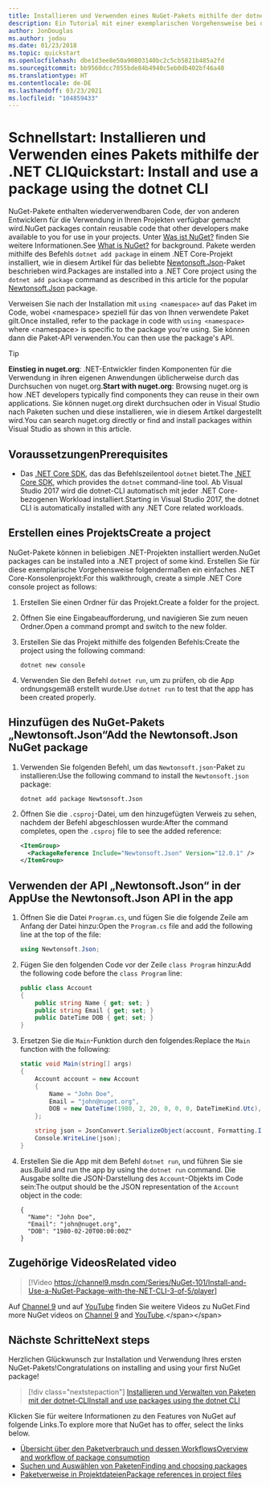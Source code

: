 ```yaml
---
title: Installieren und Verwenden eines NuGet-Pakets mithilfe der dotnet-CLI
description: Ein Tutorial mit einer exemplarischen Vorgehensweise bei der Installation und Verwendung eines NuGet-Pakets in einem .NET Core-Projekt.
author: JonDouglas
ms.author: jodou
ms.date: 01/23/2018
ms.topic: quickstart
ms.openlocfilehash: dbe1d3ee8e50a90803140bc2c5cb5821b485a2fd
ms.sourcegitcommit: bb9560dcc7055bde84b4940c5eb0db402bf46a48
ms.translationtype: HT
ms.contentlocale: de-DE
ms.lasthandoff: 03/23/2021
ms.locfileid: "104859433"
---
```

# <a name="quickstart-install-and-use-a-package-using-the-dotnet-cli"></a><span data-ttu-id="1c3fd-103">Schnellstart: Installieren und Verwenden eines Pakets mithilfe der .NET CLI</span><span class="sxs-lookup"><span data-stu-id="1c3fd-103">Quickstart: Install and use a package using the dotnet CLI</span></span>

<span data-ttu-id="1c3fd-104">NuGet-Pakete enthalten wiederverwendbaren Code, der von anderen Entwicklern für die Verwendung in Ihren Projekten verfügbar gemacht wird.</span><span class="sxs-lookup"><span data-stu-id="1c3fd-104">NuGet packages contain reusable code that other developers make available to you for use in your projects.</span></span> <span data-ttu-id="1c3fd-105">Unter [Was ist NuGet?](../What-is-NuGet.md) finden Sie weitere Informationen.</span><span class="sxs-lookup"><span data-stu-id="1c3fd-105">See [What is NuGet?](../What-is-NuGet.md) for background.</span></span> <span data-ttu-id="1c3fd-106">Pakete werden mithilfe des Befehls `dotnet add package` in einem .NET Core-Projekt installiert, wie in diesem Artikel für das beliebte [Newtonsoft.Json](https://www.nuget.org/packages/Newtonsoft.Json/)-Paket beschrieben wird.</span><span class="sxs-lookup"><span data-stu-id="1c3fd-106">Packages are installed into a .NET Core project using the `dotnet add package` command as described in this article for the popular [Newtonsoft.Json](https://www.nuget.org/packages/Newtonsoft.Json/) package.</span></span>

<span data-ttu-id="1c3fd-107">Verweisen Sie nach der Installation mit `using <namespace>` auf das Paket im Code, wobei \<namespace\> speziell für das von Ihnen verwendete Paket gilt.</span><span class="sxs-lookup"><span data-stu-id="1c3fd-107">Once installed, refer to the package in code with `using <namespace>` where \<namespace\> is specific to the package you're using.</span></span> <span data-ttu-id="1c3fd-108">Sie können dann die Paket-API verwenden.</span><span class="sxs-lookup"><span data-stu-id="1c3fd-108">You can then use the package's API.</span></span>

> [!Tip]
> <span data-ttu-id="1c3fd-109">**Einstieg in nuget.org**: .NET-Entwickler finden Komponenten für die Verwendung in ihren eigenen Anwendungen üblicherweise durch das Durchsuchen von nuget.org.</span><span class="sxs-lookup"><span data-stu-id="1c3fd-109">**Start with nuget.org**: Browsing nuget.org is how .NET developers typically find components they can reuse in their own applications.</span></span> <span data-ttu-id="1c3fd-110">Sie können nuget.org direkt durchsuchen oder in Visual Studio nach Paketen suchen und diese installieren, wie in diesem Artikel dargestellt wird.</span><span class="sxs-lookup"><span data-stu-id="1c3fd-110">You can search nuget.org directly or find and install packages within Visual Studio as shown in this article.</span></span>

## <a name="prerequisites"></a><span data-ttu-id="1c3fd-111">Voraussetzungen</span><span class="sxs-lookup"><span data-stu-id="1c3fd-111">Prerequisites</span></span>

- <span data-ttu-id="1c3fd-112">Das [.NET Core SDK](https://www.microsoft.com/net/download/), das das Befehlszeilentool `dotnet` bietet.</span><span class="sxs-lookup"><span data-stu-id="1c3fd-112">The [.NET Core SDK](https://www.microsoft.com/net/download/), which provides the `dotnet` command-line tool.</span></span> <span data-ttu-id="1c3fd-113">Ab Visual Studio 2017 wird die dotnet-CLI automatisch mit jeder .NET Core-bezogenen Workload installiert.</span><span class="sxs-lookup"><span data-stu-id="1c3fd-113">Starting in Visual Studio 2017, the dotnet CLI is automatically installed with any .NET Core related workloads.</span></span>

## <a name="create-a-project"></a><span data-ttu-id="1c3fd-114">Erstellen eines Projekts</span><span class="sxs-lookup"><span data-stu-id="1c3fd-114">Create a project</span></span>

<span data-ttu-id="1c3fd-115">NuGet-Pakete können in beliebigen .NET-Projekten installiert werden.</span><span class="sxs-lookup"><span data-stu-id="1c3fd-115">NuGet packages can be installed into a .NET project of some kind.</span></span> <span data-ttu-id="1c3fd-116">Erstellen Sie für diese exemplarische Vorgehensweise folgendermaßen ein einfaches .NET Core-Konsolenprojekt:</span><span class="sxs-lookup"><span data-stu-id="1c3fd-116">For this walkthrough, create a simple .NET Core console project as follows:</span></span>

1. <span data-ttu-id="1c3fd-117">Erstellen Sie einen Ordner für das Projekt.</span><span class="sxs-lookup"><span data-stu-id="1c3fd-117">Create a folder for the project.</span></span>

1. <span data-ttu-id="1c3fd-118">Öffnen Sie eine Eingabeaufforderung, und navigieren Sie zum neuen Ordner.</span><span class="sxs-lookup"><span data-stu-id="1c3fd-118">Open a command prompt and switch to the new folder.</span></span>

1. <span data-ttu-id="1c3fd-119">Erstellen Sie das Projekt mithilfe des folgenden Befehls:</span><span class="sxs-lookup"><span data-stu-id="1c3fd-119">Create the project using the following command:</span></span>

    ```dotnetcli
    dotnet new console
    ```

1. <span data-ttu-id="1c3fd-120">Verwenden Sie den Befehl `dotnet run`, um zu prüfen, ob die App ordnungsgemäß erstellt wurde.</span><span class="sxs-lookup"><span data-stu-id="1c3fd-120">Use `dotnet run` to test that the app has been created properly.</span></span>

## <a name="add-the-newtonsoftjson-nuget-package"></a><span data-ttu-id="1c3fd-121">Hinzufügen des NuGet-Pakets „Newtonsoft.Json“</span><span class="sxs-lookup"><span data-stu-id="1c3fd-121">Add the Newtonsoft.Json NuGet package</span></span>

1. <span data-ttu-id="1c3fd-122">Verwenden Sie folgenden Befehl, um das `Newtonsoft.json`-Paket zu installieren:</span><span class="sxs-lookup"><span data-stu-id="1c3fd-122">Use the following command to install the `Newtonsoft.json` package:</span></span>

    ```dotnetcli
    dotnet add package Newtonsoft.Json
    ```

2. <span data-ttu-id="1c3fd-123">Öffnen Sie die `.csproj`-Datei, um den hinzugefügten Verweis zu sehen, nachdem der Befehl abgeschlossen wurde:</span><span class="sxs-lookup"><span data-stu-id="1c3fd-123">After the command completes, open the `.csproj` file to see the added reference:</span></span>

    ```xml
    <ItemGroup>
      <PackageReference Include="Newtonsoft.Json" Version="12.0.1" />
    </ItemGroup>
    ```

## <a name="use-the-newtonsoftjson-api-in-the-app"></a><span data-ttu-id="1c3fd-124">Verwenden der API „Newtonsoft.Json“ in der App</span><span class="sxs-lookup"><span data-stu-id="1c3fd-124">Use the Newtonsoft.Json API in the app</span></span>

1. <span data-ttu-id="1c3fd-125">Öffnen Sie die Datei `Program.cs`, und fügen Sie die folgende Zeile am Anfang der Datei hinzu:</span><span class="sxs-lookup"><span data-stu-id="1c3fd-125">Open the `Program.cs` file and add the following line at the top of the file:</span></span>

    ```cs
    using Newtonsoft.Json;
    ```

1. <span data-ttu-id="1c3fd-126">Fügen Sie den folgenden Code vor der Zeile `class Program` hinzu:</span><span class="sxs-lookup"><span data-stu-id="1c3fd-126">Add the following code before the `class Program` line:</span></span>

    ```cs
    public class Account
    {
        public string Name { get; set; }
        public string Email { get; set; }
        public DateTime DOB { get; set; }
    }
    ```

1. <span data-ttu-id="1c3fd-127">Ersetzen Sie die `Main`-Funktion durch den folgendes:</span><span class="sxs-lookup"><span data-stu-id="1c3fd-127">Replace the `Main` function with the following:</span></span>

    ```cs
    static void Main(string[] args)
    {
        Account account = new Account
        {
            Name = "John Doe",
            Email = "john@nuget.org",
            DOB = new DateTime(1980, 2, 20, 0, 0, 0, DateTimeKind.Utc),
        };

        string json = JsonConvert.SerializeObject(account, Formatting.Indented);
        Console.WriteLine(json);
    }
    ```

1. <span data-ttu-id="1c3fd-128">Erstellen Sie die App mit dem Befehl `dotnet run`, und führen Sie sie aus.</span><span class="sxs-lookup"><span data-stu-id="1c3fd-128">Build and run the app by using the `dotnet run` command.</span></span> <span data-ttu-id="1c3fd-129">Die Ausgabe sollte die JSON-Darstellung des `Account`-Objekts im Code sein:</span><span class="sxs-lookup"><span data-stu-id="1c3fd-129">The output should be the JSON representation of the `Account` object in the code:</span></span>

    ```output
    {
      "Name": "John Doe",
      "Email": "john@nuget.org",
      "DOB": "1980-02-20T00:00:00Z"
    }
    ```
## <a name="related-video"></a><span data-ttu-id="1c3fd-130">Zugehörige Videos</span><span class="sxs-lookup"><span data-stu-id="1c3fd-130">Related video</span></span>

> [!Video https://channel9.msdn.com/Series/NuGet-101/Install-and-Use-a-NuGet-Package-with-the-NET-CLI-3-of-5/player]

<span data-ttu-id="1c3fd-131">Auf [Channel 9](https://channel9.msdn.com/Series/NuGet-101) und auf [YouTube](https://www.youtube.com/playlist?list=PLdo4fOcmZ0oVLvfkFk8O9h6v2Dcdh2bh_) finden Sie weitere Videos zu NuGet.</span><span class="sxs-lookup"><span data-stu-id="1c3fd-131">Find more NuGet videos on [Channel 9](https://channel9.msdn.com/Series/NuGet-101) and [YouTube](https://www.youtube.com/playlist?list=PLdo4fOcmZ0oVLvfkFk8O9h6v2Dcdh2bh_).</span></span>

## <a name="next-steps"></a><span data-ttu-id="1c3fd-132">Nächste Schritte</span><span class="sxs-lookup"><span data-stu-id="1c3fd-132">Next steps</span></span>

<span data-ttu-id="1c3fd-133">Herzlichen Glückwunsch zur Installation und Verwendung Ihres ersten NuGet-Pakets!</span><span class="sxs-lookup"><span data-stu-id="1c3fd-133">Congratulations on installing and using your first NuGet package!</span></span>

> [!div class="nextstepaction"]
> [<span data-ttu-id="1c3fd-134">Installieren und Verwalten von Paketen mit der dotnet-CLI</span><span class="sxs-lookup"><span data-stu-id="1c3fd-134">Install and use packages using the dotnet CLI</span></span>](../consume-packages/install-use-packages-dotnet-cli.md)

<span data-ttu-id="1c3fd-135">Klicken Sie für weitere Informationen zu den Features von NuGet auf folgende Links.</span><span class="sxs-lookup"><span data-stu-id="1c3fd-135">To explore more that NuGet has to offer, select the links below.</span></span>

- [<span data-ttu-id="1c3fd-136">Übersicht über den Paketverbrauch und dessen Workflows</span><span class="sxs-lookup"><span data-stu-id="1c3fd-136">Overview and workflow of package consumption</span></span>](../consume-packages/overview-and-workflow.md)
- [<span data-ttu-id="1c3fd-137">Suchen und Auswählen von Paketen</span><span class="sxs-lookup"><span data-stu-id="1c3fd-137">Finding and choosing packages</span></span>](../consume-packages/finding-and-choosing-packages.md)
- [<span data-ttu-id="1c3fd-138">Paketverweise in Projektdateien</span><span class="sxs-lookup"><span data-stu-id="1c3fd-138">Package references in project files</span></span>](../consume-packages/package-references-in-project-files.md)
